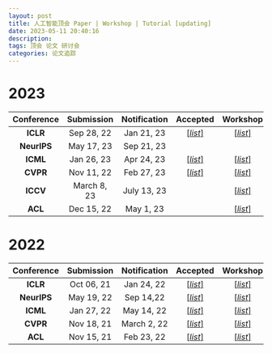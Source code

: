 ```yaml
---
layout: post
title: 人工智能顶会 Paper | Workshop | Tutorial [updating]
date: 2023-05-11 20:40:16
description: 
tags: 顶会 论文 研讨会
categories: 论文追踪
---
```


# 2023

| Conference | Submission | Notification | Accepted | Workshop | Tutorial |
| :---: | :---: | :---: | :---: | :---: | :---: |
| **ICLR**      | Sep 28, 22      | Jan 21, 23 |[[*list*]](https://iclr.cc/virtual/2023/papers.html) | [[*list*]](https://iclr.cc/virtual/2023/events/workshop)| |
| **NeurIPS**   | May 17, 23       | Sep 21, 23  |  |  |  |
| **ICML**      | Jan 26, 23      | Apr 24, 23 |[[*list*]](https://icml.cc/virtual/2023/papers.html) | [[*list*]](https://icml.cc/virtual/2023/events/workshop) | [[*list*]](https://icml.cc/virtual/2023/events/tutorial) |
| **CVPR**      |  Nov 11, 22     | Feb 27, 23 | [[*list*]](https://cvpr2023.thecvf.com/Conferences/2023/AcceptedPapers) | [[*list*]](https://cvpr2023.thecvf.com/Conferences/2023/workshop-list)| [[*list*]](https://cvpr2023.thecvf.com/Conferences/2023/tutorial-list) |
| **ICCV**      |March 8, 23       | July 13, 23 |  | [[*list*]](https://iccv2023.thecvf.com/list.of.accepted.workshops-90.php) | [[*list*]](https://iccv2023.thecvf.com/list.of.accepted.tutorials-91.php) |
| **ACL**       |Dec 15, 22       | May 1, 23 |  | [[*list*]](https://2023.aclweb.org/program/workshops/) | [[*list*]](https://2023.aclweb.org/program/tutorials/) |

# 2022

| Conference | Submission | Notification | Accepted | Workshop | Tutorial |
| :---: | :---: | :---: | :---: | :---: | :---: |
| **ICLR** | Oct 06, 21 |  Jan 24, 22| [[*list*]](https://iclr.cc/virtual/2022/papers.html) |[[*list*]](https://iclr.cc/virtual/2022/events/workshop)  |  |
| **NeurIPS** |May 19, 22  | 	Sep 14,22 | [[*list*]](https://nips.cc/virtual/2022/papers.html) | [[*list*]](https://nips.cc/virtual/2022/events/workshop) |[[*list*]](https://nips.cc/virtual/2022/events/tutorial) |
| **ICML** |Jan 27, 22  | May 14, 22 | [[*list*]](https://icml.cc/virtual/2022/papers.html) |[[*list*]](https://icml.cc/virtual/2022/events/workshop) | [[*list*]](https://icml.cc/virtual/2022/events/Tutorial) |
| **CVPR** | Nov 18, 21 | March 2, 22 |[[*list*]](https://openaccess.thecvf.com/CVPR2022?day=all)  |[[*list*]](https://cvpr2022.thecvf.com/workshop-schedule)  |[[*list*]](https://cvpr2022.thecvf.com/tutorial-list)|
| **ACL** | Nov 15, 21 | Feb 23, 22 | [[*list*]](https://www.2022.aclweb.org/papers) | [[*list*]](https://www.2022.aclweb.org/workshops) | [[*list*]](https://www.2022.aclweb.org/tutorials) |

